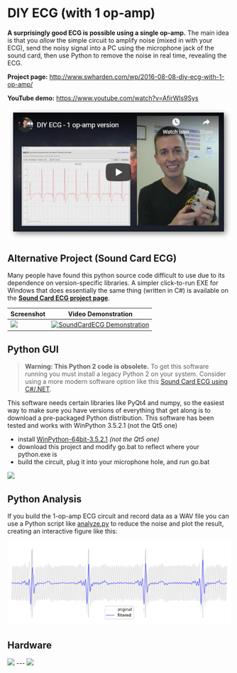 # DIY ECG (with 1 op-amp)
**A surprisingly good ECG is possible using a single op-amp.** The main idea is that you _allow_ the simple circuit to amplify noise (mixed in with your ECG), send the noisy signal into a PC using the microphone jack of the sound card, then use Python to remove the noise in real time, revealing the ECG.


**Project page:** http://www.swharden.com/wp/2016-08-08-diy-ecg-with-1-op-amp/

**YouTube demo:** https://www.youtube.com/watch?v=AfirWls9Sys

[![](software/youtube.png)](https://www.youtube.com/watch?v=AfirWls9Sys)

## Alternative Project (Sound Card ECG)
Many people have found this python source code difficult to use due to its dependence on version-specific libraries. A simpler click-to-run EXE for Windows that does essentially the same thing (written in C#) is available on the [**Sound Card ECG project page**](https://github.com/swharden/SoundCardECG).

Screenshot | Video Demonstration
---|---
![](https://raw.githubusercontent.com/swharden/SoundCardECG/master/src/SoundCardECG/screenshot.png) | [![SoundCardECG Demonstration](https://raw.githubusercontent.com/swharden/SoundCardECG/master/graphics/thumb4-play.jpg)](https://youtu.be/sP_-f5nsOEo)


## Python GUI

> **Warning: This Python 2 code is obsolete.** To get this software running you must install a legacy Python 2 on your system. Consider using a more modern software option like this [Sound Card ECG using C#/.NET](https://github.com/swharden/SoundCardECG).

This software needs certain libraries like PyQt4 and numpy, so the easiest way to make sure you have versions of everything that get along is to download a pre-packaged Python distribution. This software has been tested and works with WinPython 3.5.2.1 (not the Qt5 one)

* install [WinPython-64bit-3.5.2.1](https://sourceforge.net/projects/winpython/files/WinPython_3.5/3.5.2.1/) _(not the Qt5 one)_
* download this project and modify go.bat to reflect where your python.exe is
* build the circuit, plug it into your microphone hole, and run go.bat

<img src="software/demo.png" width="500">

## Python Analysis

If you build the 1-op-amp ECG circuit and record data as a WAV file you can use a Python script like [analyze.py](data/analyze.py) to reduce the noise and plot the result, creating an interactive figure like this:

![](data/result2.png)

## Hardware

<img src="circuit/design.jpg" width="300">
---
<img src="circuit/circuit.jpg" width="300">

